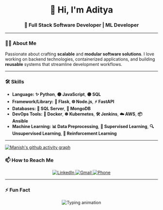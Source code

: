<h1 align="center">👋 Hi, I'm Aditya</h1>

<h3 align="center">
  🚀 Full Stack Software Developer | ML Developer
</h3>


---

### 👨‍💻 About Me

Passionate about crafting **scalable** and **modular software solutions**. I love working on backend technologies, containerized applications, and building **reusable** systems that streamline development workflows.

---

### 🛠️ Skills

- **Language:** **✨ Python**, **🟡 JavaScript**, **🟣 SQL**  
- **Framework/Library:** **🚀 Flask**, **🌐 Node.js**, **⚡ FastAPI**  
- **Databases:** **📀 SQL Server**, **🍃 MongoDB**  
- **DevOps Tools:** **🐳 Docker**, **☸️ Kubernetes**, **🛠️ Jenkins**, **☁️ AWS**, **📦 Ansible**  
- **Machine Learning:** **📊 Data Preprocessing**, **🤖 Supervised Learning**, **🔍 Unsupervised Learning**, **🎯 Reinforcement Learning**  

---

[![Manish's github activity graph](https://github-readme-activity-graph.vercel.app/graph?username=Aditya-1998k&theme=github-compact)](https://github.com/ashutosh00710/github-readme-activity-graph)

### 📫 How to Reach Me  
<p align="center">
  <a href="https://www.linkedin.com/in/aditya-gupta1998/" target="_blank">
    <img src="https://img.shields.io/badge/LinkedIn-Aditya%20Gupta-blue?logo=linkedin" alt="LinkedIn">
  </a>
  <a href="mailto:aditya98gupta@gmail.com" target="_blank">
    <img src="https://img.shields.io/badge/Gmail-aditya98gupta%40gmail.com-red?logo=gmail" alt="Gmail">
  </a>
  <a href="tel:+919643652605" target="_blank">
    <img src="https://img.shields.io/badge/Call%20Me-9643652605-brightgreen?logo=phone" alt="Phone">
  </a>
</p>

---
### ⚡ Fun Fact  
<p align="center">
  <img 
    src="https://readme-typing-svg.demolab.com?font=Fira+Code&weight=600&size=22&duration=3000&pause=1000&center=true&vCenter=true&width=450&lines=Code%2C+Test%2C+Break%2C+Repeat!;Coffee+%2B+Code+%3D+Productivity!+☕;First+I+write+the+bug...+then+I+fix+it+🐛" 
    alt="Typing animation"
  >
</p>
